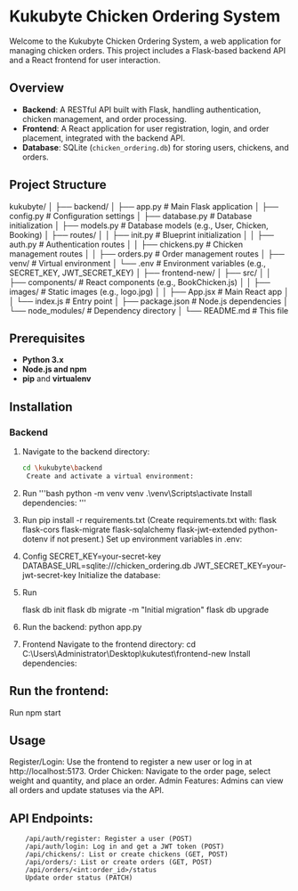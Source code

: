 # Kukubyte Chicken Ordering System

Welcome to the Kukubyte Chicken Ordering System, a web application for managing chicken orders. This project includes a Flask-based backend API and a React frontend for user interaction.

## Overview

- **Backend**: A RESTful API built with Flask, handling authentication, chicken management, and order processing.
- **Frontend**: A React application for user registration, login, and order placement, integrated with the backend API.
- **Database**: SQLite (`chicken_ordering.db`) for storing users, chickens, and orders.

## Project Structure

kukubyte/
│
├── backend/
│ ├── app.py # Main Flask application
│ ├── config.py # Configuration settings
│ ├── database.py # Database initialization
│ ├── models.py # Database models (e.g., User, Chicken, Booking)
│ ├── routes/
│ │ ├── init.py # Blueprint initialization
│ │ ├── auth.py # Authentication routes
│ │ ├── chickens.py # Chicken management routes
│ │ ├── orders.py # Order management routes
│ ├── venv/ # Virtual environment
│ └── .env # Environment variables (e.g., SECRET_KEY, JWT_SECRET_KEY)
│
├── frontend-new/
│ ├── src/
│ │ ├── components/ # React components (e.g., BookChicken.js)
│ │ ├── images/ # Static images (e.g., logo.jpg)
│ │ ├── App.jsx # Main React app
│ │ └── index.js # Entry point
│ ├── package.json # Node.js dependencies
│ └── node_modules/ # Dependency directory
│
└── README.md # This file

## Prerequisites

- **Python 3.x**
- **Node.js and npm**
- **pip** and **virtualenv**

## Installation

### Backend

1. Navigate to the backend directory:
   ```bash
   cd \kukubyte\backend
    Create and activate a virtual environment:
   ```
2. Run
   '''bash
   python -m venv venv
   .\venv\Scripts\activate
   Install dependencies:
   '''
3. Run
   pip install -r requirements.txt
   (Create requirements.txt with: flask flask-cors flask-migrate flask-sqlalchemy flask-jwt-extended python-dotenv if not present.)
   Set up environment variables in .env:
4. Config
   SECRET_KEY=your-secret-key
   DATABASE_URL=sqlite:///chicken_ordering.db
   JWT_SECRET_KEY=your-jwt-secret-key
   Initialize the database:
5. Run

   flask db init
   flask db migrate -m "Initial migration"
   flask db upgrade

6. Run the backend:
   python app.py
7. Frontend
   Navigate to the frontend directory:
   cd C:\Users\Administrator\Desktop\kukutest\frontend-new
   Install dependencies:

## Run the frontend:

Run
npm start

## Usage

Register/Login: Use the frontend to register a new user or log in at http://localhost:5173.
Order Chicken: Navigate to the order page, select weight and quantity, and place an order.
Admin Features: Admins can view all orders and update statuses via the API.

## API Endpoints:

        /api/auth/register: Register a user (POST)
        /api/auth/login: Log in and get a JWT token (POST)
        /api/chickens/: List or create chickens (GET, POST)
        /api/orders/: List or create orders (GET, POST)
        /api/orders/<int:order_id>/status
        Update order status (PATCH)

